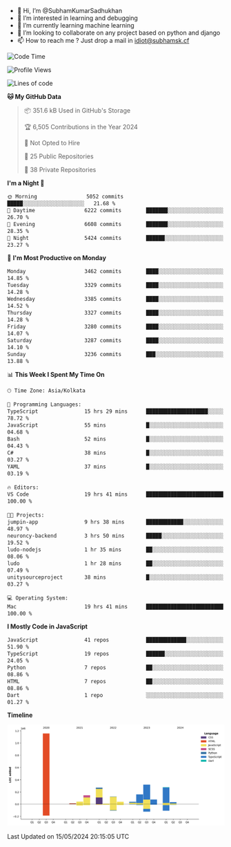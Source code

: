 - 👋 Hi, I’m @SubhamKumarSadhukhan
- 👀 I’m interested in learning and debugging
- 🌱 I’m currently learning machine learning
- 💞️ I’m looking to collaborate on any project based on python and django
- 📫 How to reach me ?
      Just drop a mail in idiot@subhamsk.cf

<!---
SubhamKumarSadhukhan/SubhamKumarSadhukhan is a ✨ special ✨ repository because its `README.md` (this file) appears on your GitHub profile.
You can click the Preview link to take a look at your changes.
--->


<!--START_SECTION:waka-->
![Code Time](http://img.shields.io/badge/Code%20Time-2%2C190%20hrs%2056%20mins-blue)

![Profile Views](http://img.shields.io/badge/Profile%20Views-1-blue)

![Lines of code](https://img.shields.io/badge/From%20Hello%20World%20I%27ve%20Written-2.7%20million%20lines%20of%20code-blue)

**🐱 My GitHub Data** 

> 📦 351.6 kB Used in GitHub's Storage 
 > 
> 🏆 6,505 Contributions in the Year 2024
 > 
> 🚫 Not Opted to Hire
 > 
> 📜 25 Public Repositories 
 > 
> 🔑 38 Private Repositories 
 > 
**I'm a Night 🦉** 

```text
🌞 Morning                5052 commits        █████░░░░░░░░░░░░░░░░░░░░   21.68 % 
🌆 Daytime                6222 commits        ███████░░░░░░░░░░░░░░░░░░   26.70 % 
🌃 Evening                6608 commits        ███████░░░░░░░░░░░░░░░░░░   28.35 % 
🌙 Night                  5424 commits        ██████░░░░░░░░░░░░░░░░░░░   23.27 % 
```
📅 **I'm Most Productive on Monday** 

```text
Monday                   3462 commits        ████░░░░░░░░░░░░░░░░░░░░░   14.85 % 
Tuesday                  3329 commits        ████░░░░░░░░░░░░░░░░░░░░░   14.28 % 
Wednesday                3385 commits        ████░░░░░░░░░░░░░░░░░░░░░   14.52 % 
Thursday                 3327 commits        ████░░░░░░░░░░░░░░░░░░░░░   14.28 % 
Friday                   3280 commits        ████░░░░░░░░░░░░░░░░░░░░░   14.07 % 
Saturday                 3287 commits        ████░░░░░░░░░░░░░░░░░░░░░   14.10 % 
Sunday                   3236 commits        ███░░░░░░░░░░░░░░░░░░░░░░   13.88 % 
```


📊 **This Week I Spent My Time On** 

```text
🕑︎ Time Zone: Asia/Kolkata

💬 Programming Languages: 
TypeScript               15 hrs 29 mins      ████████████████████░░░░░   78.72 % 
JavaScript               55 mins             █░░░░░░░░░░░░░░░░░░░░░░░░   04.68 % 
Bash                     52 mins             █░░░░░░░░░░░░░░░░░░░░░░░░   04.43 % 
C#                       38 mins             █░░░░░░░░░░░░░░░░░░░░░░░░   03.27 % 
YAML                     37 mins             █░░░░░░░░░░░░░░░░░░░░░░░░   03.19 % 

🔥 Editors: 
VS Code                  19 hrs 41 mins      █████████████████████████   100.00 % 

🐱‍💻 Projects: 
jumpin-app               9 hrs 38 mins       ████████████░░░░░░░░░░░░░   48.97 % 
neuroncy-backend         3 hrs 50 mins       █████░░░░░░░░░░░░░░░░░░░░   19.52 % 
ludo-nodejs              1 hr 35 mins        ██░░░░░░░░░░░░░░░░░░░░░░░   08.06 % 
ludo                     1 hr 28 mins        ██░░░░░░░░░░░░░░░░░░░░░░░   07.49 % 
unitysourceproject       38 mins             █░░░░░░░░░░░░░░░░░░░░░░░░   03.27 % 

💻 Operating System: 
Mac                      19 hrs 41 mins      █████████████████████████   100.00 % 
```

**I Mostly Code in JavaScript** 

```text
JavaScript               41 repos            █████████████░░░░░░░░░░░░   51.90 % 
TypeScript               19 repos            ██████░░░░░░░░░░░░░░░░░░░   24.05 % 
Python                   7 repos             ██░░░░░░░░░░░░░░░░░░░░░░░   08.86 % 
HTML                     7 repos             ██░░░░░░░░░░░░░░░░░░░░░░░   08.86 % 
Dart                     1 repo              ░░░░░░░░░░░░░░░░░░░░░░░░░   01.27 % 
```



**Timeline**

![Lines of Code chart](https://raw.githubusercontent.com/SubhamKumarSadhukhan/SubhamKumarSadhukhan/main/assets/bar_graph.png)


 Last Updated on 15/05/2024 20:15:05 UTC
<!--END_SECTION:waka-->
